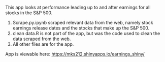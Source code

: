 This app looks at performance leading up to and after earnings for all stocks in the S&P 500.

1. Scrape.py.ipynb scraped relevant data from the web, namely stock earnings release dates and the stocks
that make up the S&P 500.
2. clean data.R is not part of the app, but was the code used to clean the data scraped from the web.
3. All other files are for the app.

App is viewable here: https://mks212.shinyapps.io/earnings_shiny/